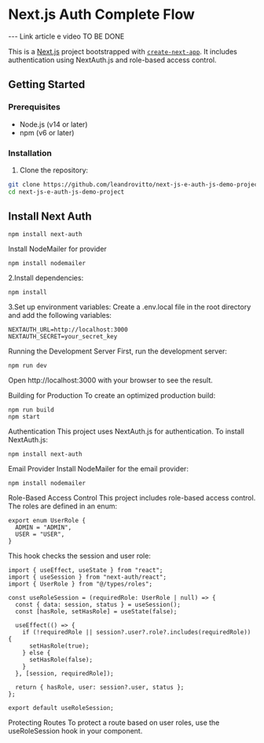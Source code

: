 # Next.js Auth Complete Flow

--- Link article e video TO BE DONE

This is a [Next.js](https://nextjs.org/) project bootstrapped with [`create-next-app`](https://github.com/vercel/next.js/tree/canary/packages/create-next-app). It includes authentication using NextAuth.js and role-based access control.

## Getting Started

### Prerequisites

- Node.js (v14 or later)
- npm (v6 or later)

### Installation

1. Clone the repository:

```bash
git clone https://github.com/leandrovitto/next-js-e-auth-js-demo-project.git
cd next-js-e-auth-js-demo-project
```

## Install Next Auth

```
npm install next-auth
```
Install NodeMailer for provider

```
npm install nodemailer
```

2.Install dependencies:

```
npm install
```

3.Set up environment variables:
Create a .env.local file in the root directory and add the following variables:

```
NEXTAUTH_URL=http://localhost:3000
NEXTAUTH_SECRET=your_secret_key
```

Running the Development Server
First, run the development server:

```
npm run dev
```

Open http://localhost:3000 with your browser to see the result.

Building for Production
To create an optimized production build:

```
npm run build
npm start
```

Authentication
This project uses NextAuth.js for authentication. To install NextAuth.js:

```
npm install next-auth
```

Email Provider
Install NodeMailer for the email provider:

```
npm install nodemailer
```

Role-Based Access Control
This project includes role-based access control. The roles are defined in an enum:

```
export enum UserRole {
  ADMIN = "ADMIN",
  USER = "USER",
}
```

This hook checks the session and user role:

```
import { useEffect, useState } from "react";
import { useSession } from "next-auth/react";
import { UserRole } from "@/types/roles";

const useRoleSession = (requiredRole: UserRole | null) => {
  const { data: session, status } = useSession();
  const [hasRole, setHasRole] = useState(false);

  useEffect(() => {
    if (!requiredRole || session?.user?.role?.includes(requiredRole)) {
      setHasRole(true);
    } else {
      setHasRole(false);
    }
  }, [session, requiredRole]);

  return { hasRole, user: session?.user, status };
};

export default useRoleSession;
```

Protecting Routes
To protect a route based on user roles, use the useRoleSession hook in your component.